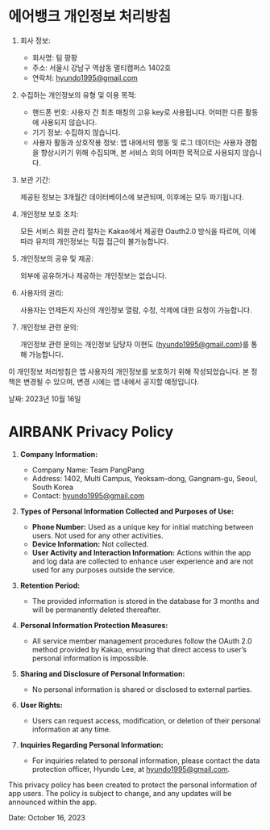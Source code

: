 # 에어뱅크 개인정보 처리방침

1. 회사 정보:

   - 회사명: 팀 팡팡
   - 주소: 서울시 강남구 역삼동 멀티캠퍼스 1402호
   - 연락처: hyundo1995@gmail.com

2. 수집하는 개인정보의 유형 및 이용 목적:

   - 핸드폰 번호: 사용자 간 최초 매칭의 고유 key로 사용됩니다. 어떠한 다른 활동에 사용되지 않습니다.
   - 기기 정보: 수집하지 않습니다.
   - 사용자 활동과 상호작용 정보: 앱 내에서의 행동 및 로그 데이터는 사용자 경험을 향상시키기 위해 수집되며, 본 서비스 외의 어떠한 목적으로 사용되지 않습니다.

3. 보관 기간:

   제공된 정보는 3개월간 데이터베이스에 보관되며, 이후에는 모두 파기됩니다.

4. 개인정보 보호 조치:

   모든 서비스 회원 관리 절차는 Kakao에서 제공한 Oauth2.0 방식을 따르며, 이에 따라 유저의 개인정보는 직접 접근이 불가능합니다.

5. 개인정보의 공유 및 제공:

   외부에 공유하거나 제공하는 개인정보는 없습니다.

6. 사용자의 권리:

   사용자는 언제든지 자신의 개인정보 열람, 수정, 삭제에 대한 요청이 가능합니다.

7. 개인정보 관련 문의:

   개인정보 관련 문의는 개인정보 담당자 이현도 (hyundo1995@gmail.com)를 통해 가능합니다.

이 개인정보 처리방침은 앱 사용자의 개인정보를 보호하기 위해 작성되었습니다. 본 정책은 변경될 수 있으며, 변경 시에는 앱 내에서 공지할 예정입니다.

날짜: 2023년 10월 16일

# AIRBANK Privacy Policy

1. **Company Information:**
   - Company Name: Team PangPang
   - Address: 1402, Multi Campus, Yeoksam-dong, Gangnam-gu, Seoul, South Korea
   - Contact: hyundo1995@gmail.com

2. **Types of Personal Information Collected and Purposes of Use:**
   - **Phone Number:** Used as a unique key for initial matching between users. Not used for any other activities.
   - **Device Information:** Not collected.
   - **User Activity and Interaction Information:** Actions within the app and log data are collected to enhance user experience and are not used for any purposes outside the service.

3. **Retention Period:**
   - The provided information is stored in the database for 3 months and will be permanently deleted thereafter.

4. **Personal Information Protection Measures:**
   - All service member management procedures follow the OAuth 2.0 method provided by Kakao, ensuring that direct access to user’s personal information is impossible.

5. **Sharing and Disclosure of Personal Information:**
   - No personal information is shared or disclosed to external parties.

6. **User Rights:**
   - Users can request access, modification, or deletion of their personal information at any time.

7. **Inquiries Regarding Personal Information:**
   - For inquiries related to personal information, please contact the data protection officer, Hyundo Lee, at hyundo1995@gmail.com.

This privacy policy has been created to protect the personal information of app users. The policy is subject to change, and any updates will be announced within the app.

Date: October 16, 2023